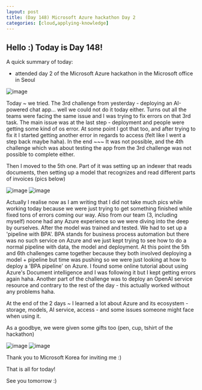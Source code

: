```yaml
---
layout: post
title: (Day 148) Microsoft Azure hackathon Day 2
categories: [cloud,applying-knowledge]
---
```


## Hello :) Today is Day 148!
A quick summary of today:
* attended day 2 of the Microsoft Azure hackathon in the Microsoft office in Seoul

![image](https://github.com/user-attachments/assets/c1f32482-5c97-4e50-a7c4-46632c6e2586)

Today ~ we tried. The 3rd challenge from yesterday - deploying an AI-powered chat app... well we could not do it today either. Turns out all the teams were facing the same issue and I was trying to fix errors on that 3rd task. The main issue was at the last step - deployment and people were getting some kind of os error. At some point I got that too, and after trying to fix it I started getting another error in regards to access (felt like I went a step back maybe haha). In the end ~~~ It was not possible, and the 4th challenge which was about testing the app from the 3rd challenge was not possible to complete either. 

Then I moved to the 5th one. Part of it was setting up an indexer that reads documents, then setting up a model that recognizes and read different parts of invoices (pics below)

![image](https://github.com/user-attachments/assets/ea5d3969-52fb-4b53-8681-75666e1e4652)
![image](https://github.com/user-attachments/assets/c192687d-1eaf-4bf7-881c-7332b85aad7a)

Actually I realise now as I am writing that I did not take much pics while working today because we were just trying to get something finished while fixed tons of errors coming our way. Also from our team (3, including myself) noone had any Azure experience so we were diving into the deep by ourselves. After the model was trained and tested. We had to set up a 'pipeline with BPA'. BPA stands for business process automation but there was no such service on Azure and we just kept trying to see how to do a normal pipeline with data, the model and deployment. At this point the 5th and 6th challenges came together because they both involved deploying a model + pipeline but time was pushing so we were just looking at how to deploy a 'BPA pipeline' on Azure. I found some online tutorial about using Azure's Document intelligence and I was following it but I kept getting errors again haha. Another part of the challenge was to deploy an OpenAI service resource and contrary to the rest of the day - this actually worked without any problems haha. 

At the end of the 2 days ~ I learned a lot about Azure and its ecosystem - storage, models, AI service, access - and some issues someone might face when using it. 

As a goodbye, we were given some gifts too (pen, cup, tshirt of the hackathon)

![image](https://github.com/user-attachments/assets/d65460ee-7127-411c-8170-bc7af704e34b)
![image](https://github.com/user-attachments/assets/4bf968c4-4cdc-433e-a5e1-12c42bd29cad)

Thank you to Microsoft Korea for inviting me :)


That is all for today!

See you tomorrow :) 
